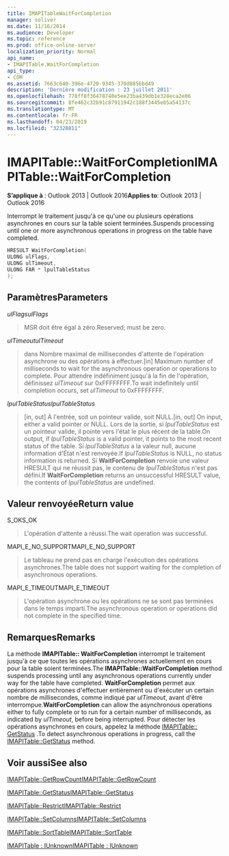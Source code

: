 ```yaml
---
title: IMAPITableWaitForCompletion
manager: soliver
ms.date: 11/16/2014
ms.audience: Developer
ms.topic: reference
ms.prod: office-online-server
localization_priority: Normal
api_name:
- IMAPITable.WaitForCompletion
api_type:
- COM
ms.assetid: 7663c640-396e-4720-9345-370d0856bd49
description: 'Dernière modification : 23 juillet 2011'
ms.openlocfilehash: 778ff8f36478740e5ee23ba439db1e328eca2e06
ms.sourcegitcommit: 8fe462c32b91c87911942c188f3445e85a54137c
ms.translationtype: MT
ms.contentlocale: fr-FR
ms.lasthandoff: 04/23/2019
ms.locfileid: "32328811"
---
```

# <a name="imapitablewaitforcompletion"></a><span data-ttu-id="85c49-103">IMAPITable::WaitForCompletion</span><span class="sxs-lookup"><span data-stu-id="85c49-103">IMAPITable::WaitForCompletion</span></span>

  
  
<span data-ttu-id="85c49-104">**S’applique à** : Outlook 2013 | Outlook 2016</span><span class="sxs-lookup"><span data-stu-id="85c49-104">**Applies to**: Outlook 2013 | Outlook 2016</span></span> 
  
<span data-ttu-id="85c49-105">Interrompt le traitement jusqu'à ce qu'une ou plusieurs opérations asynchrones en cours sur la table soient terminées.</span><span class="sxs-lookup"><span data-stu-id="85c49-105">Suspends processing until one or more asynchronous operations in progress on the table have completed.</span></span>
  
```cpp
HRESULT WaitForCompletion(
ULONG ulFlags,
ULONG ulTimeout,
ULONG FAR * lpulTableStatus
);
```

## <a name="parameters"></a><span data-ttu-id="85c49-106">Paramètres</span><span class="sxs-lookup"><span data-stu-id="85c49-106">Parameters</span></span>

 <span data-ttu-id="85c49-107">_ulFlags_</span><span class="sxs-lookup"><span data-stu-id="85c49-107">_ulFlags_</span></span>
  
> <span data-ttu-id="85c49-108">MSR doit être égal à zéro.</span><span class="sxs-lookup"><span data-stu-id="85c49-108">Reserved; must be zero.</span></span>
    
 <span data-ttu-id="85c49-109">_ulTimeout_</span><span class="sxs-lookup"><span data-stu-id="85c49-109">_ulTimeout_</span></span>
  
> <span data-ttu-id="85c49-110">dans Nombre maximal de millisecondes d'attente de l'opération asynchrone ou des opérations à effectuer.</span><span class="sxs-lookup"><span data-stu-id="85c49-110">[in] Maximum number of milliseconds to wait for the asynchronous operation or operations to complete.</span></span> <span data-ttu-id="85c49-111">Pour attendre indéfiniment jusqu'à la fin de l'opération, définissez _ulTimeout_ sur 0xFFFFFFFF.</span><span class="sxs-lookup"><span data-stu-id="85c49-111">To wait indefinitely until completion occurs, set  _ulTimeout_ to 0xFFFFFFFF.</span></span> 
    
 <span data-ttu-id="85c49-112">_lpulTableStatus_</span><span class="sxs-lookup"><span data-stu-id="85c49-112">_lpulTableStatus_</span></span>
  
> <span data-ttu-id="85c49-113">[in, out] À l'entrée, soit un pointeur valide, soit NULL.</span><span class="sxs-lookup"><span data-stu-id="85c49-113">[in, out] On input, either a valid pointer or NULL.</span></span> <span data-ttu-id="85c49-114">Lors de la sortie, si _lpulTableStatus_ est un pointeur valide, il pointe vers l'état le plus récent de la table.</span><span class="sxs-lookup"><span data-stu-id="85c49-114">On output, if  _lpulTableStatus_ is a valid pointer, it points to the most recent status of the table.</span></span> <span data-ttu-id="85c49-115">Si _lpulTableStatus_ a la valeur null, aucune information d'État n'est renvoyée.</span><span class="sxs-lookup"><span data-stu-id="85c49-115">If  _lpulTableStatus_ is NULL, no status information is returned.</span></span> <span data-ttu-id="85c49-116">Si **WaitForCompletion** renvoie une valeur HRESULT qui ne réussit pas, le contenu de _lpulTableStatus_ n'est pas défini.</span><span class="sxs-lookup"><span data-stu-id="85c49-116">If **WaitForCompletion** returns an unsuccessful HRESULT value, the contents of  _lpulTableStatus_ are undefined.</span></span> 
    
## <a name="return-value"></a><span data-ttu-id="85c49-117">Valeur renvoyée</span><span class="sxs-lookup"><span data-stu-id="85c49-117">Return value</span></span>

<span data-ttu-id="85c49-118">S_OK</span><span class="sxs-lookup"><span data-stu-id="85c49-118">S_OK</span></span> 
  
> <span data-ttu-id="85c49-119">L'opération d'attente a réussi.</span><span class="sxs-lookup"><span data-stu-id="85c49-119">The wait operation was successful.</span></span>
    
<span data-ttu-id="85c49-120">MAPI_E_NO_SUPPORT</span><span class="sxs-lookup"><span data-stu-id="85c49-120">MAPI_E_NO_SUPPORT</span></span> 
  
> <span data-ttu-id="85c49-121">Le tableau ne prend pas en charge l'exécution des opérations asynchrones.</span><span class="sxs-lookup"><span data-stu-id="85c49-121">The table does not support waiting for the completion of asynchronous operations.</span></span>
    
<span data-ttu-id="85c49-122">MAPI_E_TIMEOUT</span><span class="sxs-lookup"><span data-stu-id="85c49-122">MAPI_E_TIMEOUT</span></span> 
  
> <span data-ttu-id="85c49-123">L'opération asynchrone ou les opérations ne se sont pas terminées dans le temps imparti.</span><span class="sxs-lookup"><span data-stu-id="85c49-123">The asynchronous operation or operations did not complete in the specified time.</span></span>
    
## <a name="remarks"></a><span data-ttu-id="85c49-124">Remarques</span><span class="sxs-lookup"><span data-stu-id="85c49-124">Remarks</span></span>

<span data-ttu-id="85c49-125">La méthode **IMAPITable:: WaitForCompletion** interrompt le traitement jusqu'à ce que toutes les opérations asynchrones actuellement en cours pour la table soient terminées.</span><span class="sxs-lookup"><span data-stu-id="85c49-125">The **IMAPITable::WaitForCompletion** method suspends processing until any asynchronous operations currently under way for the table have completed.</span></span> <span data-ttu-id="85c49-126">**WaitForCompletion** permet aux opérations asynchrones d'effectuer entièrement ou d'exécuter un certain nombre de millisecondes, comme indiqué par _ulTimeout_, avant d'être interrompue.</span><span class="sxs-lookup"><span data-stu-id="85c49-126">**WaitForCompletion** can allow the asynchronous operations either to fully complete or to run for a certain number of milliseconds, as indicated by  _ulTimeout_, before being interrupted.</span></span> <span data-ttu-id="85c49-127">Pour détecter les opérations asynchrones en cours, appelez la méthode [IMAPITable:: GetStatus](imapitable-getstatus.md) .</span><span class="sxs-lookup"><span data-stu-id="85c49-127">To detect asynchronous operations in progress, call the [IMAPITable::GetStatus](imapitable-getstatus.md) method.</span></span> 
  
## <a name="see-also"></a><span data-ttu-id="85c49-128">Voir aussi</span><span class="sxs-lookup"><span data-stu-id="85c49-128">See also</span></span>



[<span data-ttu-id="85c49-129">IMAPITable::GetRowCount</span><span class="sxs-lookup"><span data-stu-id="85c49-129">IMAPITable::GetRowCount</span></span>](imapitable-getrowcount.md)
  
[<span data-ttu-id="85c49-130">IMAPITable::GetStatus</span><span class="sxs-lookup"><span data-stu-id="85c49-130">IMAPITable::GetStatus</span></span>](imapitable-getstatus.md)
  
[<span data-ttu-id="85c49-131">IMAPITable::Restrict</span><span class="sxs-lookup"><span data-stu-id="85c49-131">IMAPITable::Restrict</span></span>](imapitable-restrict.md)
  
[<span data-ttu-id="85c49-132">IMAPITable::SetColumns</span><span class="sxs-lookup"><span data-stu-id="85c49-132">IMAPITable::SetColumns</span></span>](imapitable-setcolumns.md)
  
[<span data-ttu-id="85c49-133">IMAPITable::SortTable</span><span class="sxs-lookup"><span data-stu-id="85c49-133">IMAPITable::SortTable</span></span>](imapitable-sorttable.md)
  
[<span data-ttu-id="85c49-134">IMAPITable : IUnknown</span><span class="sxs-lookup"><span data-stu-id="85c49-134">IMAPITable : IUnknown</span></span>](imapitableiunknown.md)

